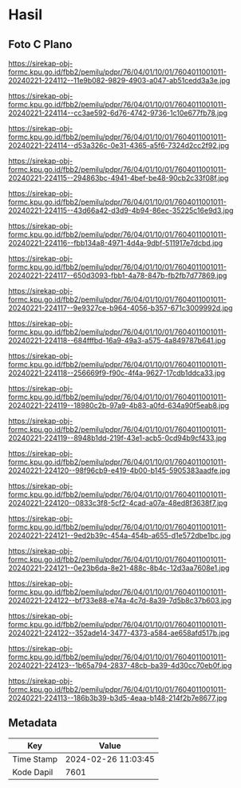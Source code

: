 # Hasil

## Foto C Plano

https://sirekap-obj-formc.kpu.go.id/fbb2/pemilu/pdpr/76/04/01/10/01/7604011001011-20240221-224112--11e9b082-9829-4903-a047-ab51cedd3a3e.jpg

https://sirekap-obj-formc.kpu.go.id/fbb2/pemilu/pdpr/76/04/01/10/01/7604011001011-20240221-224114--cc3ae592-6d76-4742-9736-1c10e677fb78.jpg

https://sirekap-obj-formc.kpu.go.id/fbb2/pemilu/pdpr/76/04/01/10/01/7604011001011-20240221-224114--d53a326c-0e31-4365-a5f6-7324d2cc2f92.jpg

https://sirekap-obj-formc.kpu.go.id/fbb2/pemilu/pdpr/76/04/01/10/01/7604011001011-20240221-224115--294863bc-4941-4bef-be48-90cb2c33f08f.jpg

https://sirekap-obj-formc.kpu.go.id/fbb2/pemilu/pdpr/76/04/01/10/01/7604011001011-20240221-224115--43d66a42-d3d9-4b94-86ec-35225c16e9d3.jpg

https://sirekap-obj-formc.kpu.go.id/fbb2/pemilu/pdpr/76/04/01/10/01/7604011001011-20240221-224116--fbb134a8-4971-4d4a-9dbf-511917e7dcbd.jpg

https://sirekap-obj-formc.kpu.go.id/fbb2/pemilu/pdpr/76/04/01/10/01/7604011001011-20240221-224117--650d3093-fbb1-4a78-847b-fb2fb7d77869.jpg

https://sirekap-obj-formc.kpu.go.id/fbb2/pemilu/pdpr/76/04/01/10/01/7604011001011-20240221-224117--9e9327ce-b964-4056-b357-671c3009992d.jpg

https://sirekap-obj-formc.kpu.go.id/fbb2/pemilu/pdpr/76/04/01/10/01/7604011001011-20240221-224118--684fffbd-16a9-49a3-a575-4a849787b641.jpg

https://sirekap-obj-formc.kpu.go.id/fbb2/pemilu/pdpr/76/04/01/10/01/7604011001011-20240221-224118--256669f9-f90c-4f4a-9627-17cdb1ddca33.jpg

https://sirekap-obj-formc.kpu.go.id/fbb2/pemilu/pdpr/76/04/01/10/01/7604011001011-20240221-224119--18980c2b-97a9-4b83-a0fd-634a90f5eab8.jpg

https://sirekap-obj-formc.kpu.go.id/fbb2/pemilu/pdpr/76/04/01/10/01/7604011001011-20240221-224119--8948b1dd-219f-43e1-acb5-0cd94b9cf433.jpg

https://sirekap-obj-formc.kpu.go.id/fbb2/pemilu/pdpr/76/04/01/10/01/7604011001011-20240221-224120--98f96cb9-e419-4b00-b145-5905383aadfe.jpg

https://sirekap-obj-formc.kpu.go.id/fbb2/pemilu/pdpr/76/04/01/10/01/7604011001011-20240221-224120--0833c3f8-5cf2-4cad-a07a-48ed8f3638f7.jpg

https://sirekap-obj-formc.kpu.go.id/fbb2/pemilu/pdpr/76/04/01/10/01/7604011001011-20240221-224121--9ed2b39c-454a-454b-a655-d1e572dbe1bc.jpg

https://sirekap-obj-formc.kpu.go.id/fbb2/pemilu/pdpr/76/04/01/10/01/7604011001011-20240221-224121--0e23b6da-8e21-488c-8b4c-12d3aa7608e1.jpg

https://sirekap-obj-formc.kpu.go.id/fbb2/pemilu/pdpr/76/04/01/10/01/7604011001011-20240221-224122--bf733e88-e74a-4c7d-8a39-7d5b8c37b603.jpg

https://sirekap-obj-formc.kpu.go.id/fbb2/pemilu/pdpr/76/04/01/10/01/7604011001011-20240221-224122--352ade14-3477-4373-a584-ae658afd517b.jpg

https://sirekap-obj-formc.kpu.go.id/fbb2/pemilu/pdpr/76/04/01/10/01/7604011001011-20240221-224123--1b65a794-2837-48cb-ba39-4d30cc70eb0f.jpg

https://sirekap-obj-formc.kpu.go.id/fbb2/pemilu/pdpr/76/04/01/10/01/7604011001011-20240221-224113--186b3b39-b3d5-4eaa-b148-214f2b7e8677.jpg


## Metadata

| Key        | Value               |
| ---------- | ------------------- |
| Time Stamp | 2024-02-26 11:03:45 |
| Kode Dapil | 7601                |




